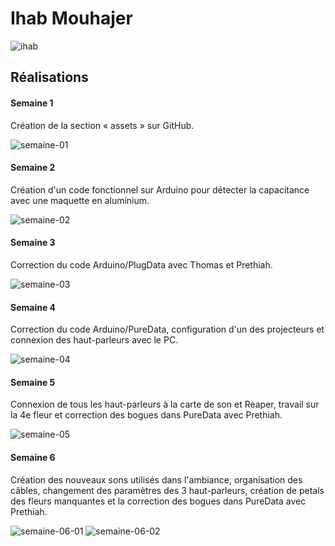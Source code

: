 # Ihab Mouhajer

![ihab](https://github.com/user-attachments/assets/de369a2f-4571-4dd2-89d8-94ea923ebf3e)

## Réalisations

#### Semaine 1

Création de la section « assets » sur GitHub.

![semaine-01](https://github.com/user-attachments/assets/864cf537-79d0-4e54-a1cf-b92431ee3b47)

#### Semaine 2

Création d'un code fonctionnel sur Arduino pour détecter la capacitance avec une maquette en aluminium.

![semaine-02](https://github.com/user-attachments/assets/95ca8ad6-a264-48b0-9f37-a7e60b750c52)

#### Semaine 3

Correction du code Arduino/PlugData avec Thomas et Prethiah.

![semaine-03](https://github.com/user-attachments/assets/68b9bbaf-dd6e-472d-89ac-8d654de2790a)

#### Semaine 4

Correction du code Arduino/PureData, configuration d'un des projecteurs et connexion des haut-parleurs avec le PC.

![semaine-04](https://github.com/user-attachments/assets/a8a437f2-7ffc-4a23-bb6e-2b543997f121)

#### Semaine 5

Connexion de tous les haut-parleurs à la carte de son et Reaper, travail sur la 4e fleur et correction des bogues dans PureData avec Prethiah.

![semaine-05](https://github.com/user-attachments/assets/8d9d121a-1edb-4b3a-b01c-e49380fa4ad3)

#### Semaine 6

Création des nouveaux sons utilisés dans l'ambiance, organisation des câbles, changement des paramètres des 3 haut-parleurs, création de petals des fleurs manquantes et la correction des bogues dans PureData avec Prethiah.

![semaine-06-01](https://github.com/user-attachments/assets/a6069540-de0c-4394-b5fa-02484e10f0c5)
![semaine-06-02](https://github.com/user-attachments/assets/a6069540-de0c-4394-b5fa-02484e10f0c5)


